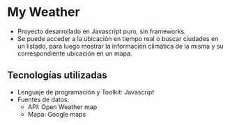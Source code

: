 # My Weather #
- Proyecto desarrollado en Javascript puro, sin frameworks.
- Se puede acceder a la ubicación en tiempo real o buscar ciudades en un listado, para luego mostrar la información climática de la misma y su correspondiente ubicación en un mapa.

## Tecnologías utilizadas
- Lenguaje de programación y Toolkit: Javascript
- Fuentes de datos: 
    - API: Open Weather map
    - Mapa: Google maps
